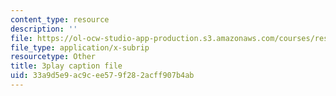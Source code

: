 ```yaml
---
content_type: resource
description: ''
file: https://ol-ocw-studio-app-production.s3.amazonaws.com/courses/res-10-s95-physics-of-covid-19-transmission-fall-2020/33a9d5e9ac9cee579f282acff907b4ab_NJST-IUGBUA.srt
file_type: application/x-subrip
resourcetype: Other
title: 3play caption file
uid: 33a9d5e9-ac9c-ee57-9f28-2acff907b4ab
---
```

